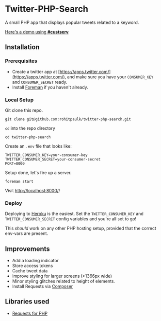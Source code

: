 # Twitter-PHP-Search

A small PHP app that displays popular tweets related to a keyword.

[Here's a demo using **#custserv**](https://kayako-test.herokuapp.com/)

## Installation

### Prerequisites

- Create a twitter app at [https://apps.twitter.com/](https://apps.twitter.com/), and make sure you have your `CONSUMER_KEY` and `CONSUMER_SECRET` ready.
- Install [Foreman](https://github.com/ddollar/foreman) if you haven't already.

### Local Setup

Git clone this repo.

`git clone git@github.com:rohitpaulk/twitter-php-search.git`

`cd` into the repo directory

`cd twitter-php-search`

Create an `.env` file that looks like:
```
TWITTER_CONSUMER_KEY=your-consumer-key
TWITTER_CONSUMER_SECRET=your-consumer-secret
PORT=8000
```

Setup done, let's fire up a server.

`foreman start`

Visit [http://localhost:8000/](http://localhost:8000/)!

### Deploy

Deploying to [Heroku](http://heroku.com/) is the easiest. Set the `TWITTER_CONSUMER_KEY` and `TWITTER_CONSUMER_SECRET` config variables and you're all set to go!

This *should* work on any other PHP hosting setup, provided that the correct env-vars are present.

## Improvements

- Add a loading indicator
- Store access tokens
- Cache tweet data
- Improve styling for larger screens (>1366px wide)
- Minor styling glitches related to height of elements.
- Install Requests via [Composer](https://getcomposer.org/)

## Libraries used
- [Requests for PHP](https://github.com/rmccue/Requests)